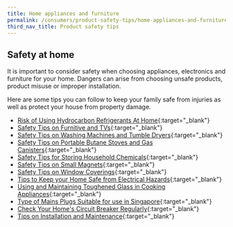 ```yaml
---
title: Home appliances and furniture
permalink: /consumers/product-safety-tips/home-appliances-and-furniture
third_nav_title: Product safety tips
---
```

## Safety at home

It is important to consider safety when choosing appliances, electronics and furniture for your home. Dangers can arise from choosing unsafe products, product misuse or improper installation.

Here are some tips you can follow to keep your family safe from injuries as well as protect your house from property damage.

* [Risk of Using Hydrocarbon Refrigerants At Home](/consumers/product-safety-tips/risk-of-using-hydrocarbon-refrigerants-at-home){:target="_blank"}
* [Safety Tips on Furnitive and TVs](/consumers/product-safety-tips/safety-tips-on-furniture-and-tvs){:target="_blank"}
* [Safety Tips on Washing Machines and Tumble Dryers](/consumers/product-safety-tips/safety-tips-on-washing-machines-and-tumble-dryers){:target="_blank"}
* [Safety Tips on Portable Butane Stoves and Gas Canisters](/consumers/product-safety-tips/safety-tips-on-portable-butane-stoves-and-gas-canisters){:target="_blank"}
* [Safety Tips for Storing Household Chemicals](/consumers/product-safety-tips/safety-tips-for-storing-household-chemicals){:target="_blank"}
* [Safety Tips on Small Magnets](/consumers/product-safety-tips/safety-tips-on-small-magnets){:target="_blank"}
* [Safety Tips on Window Coverings](/consumers/product-safety-tips/safety-tips-on-window-coverings){:target="_blank"}
* [Tips to Keep your Home Safe from Electrical Hazards](/consumers/product-safety-tips/tips-to-keep-your-home-safe-from-electrical-hazards){:target="_blank"}
* [Using and Maintaining Toughened Glass in Cooking Appliances](/consumers/product-safety-tips/using-and-maintaining-toughened-glass-in-cooking-appliances){:target="_blank"}
* [Type of Mains Plugs Suitable for use in Singapore](/consumers/product-safety-tips/types-of-mains-plugs-suitable-for-use-in-singapore){:target="_blank"}
* [Check Your Home's Circuit Breaker Regularly](/consumers/product-safety-tips/check-your-home-circuit-breaker-regularly){:target="_blank"}
* [Tips on Installation and Maintenance](/consumers/product-safety-tips/tips-on-installation-and-maintenance){:target="_blank"}
